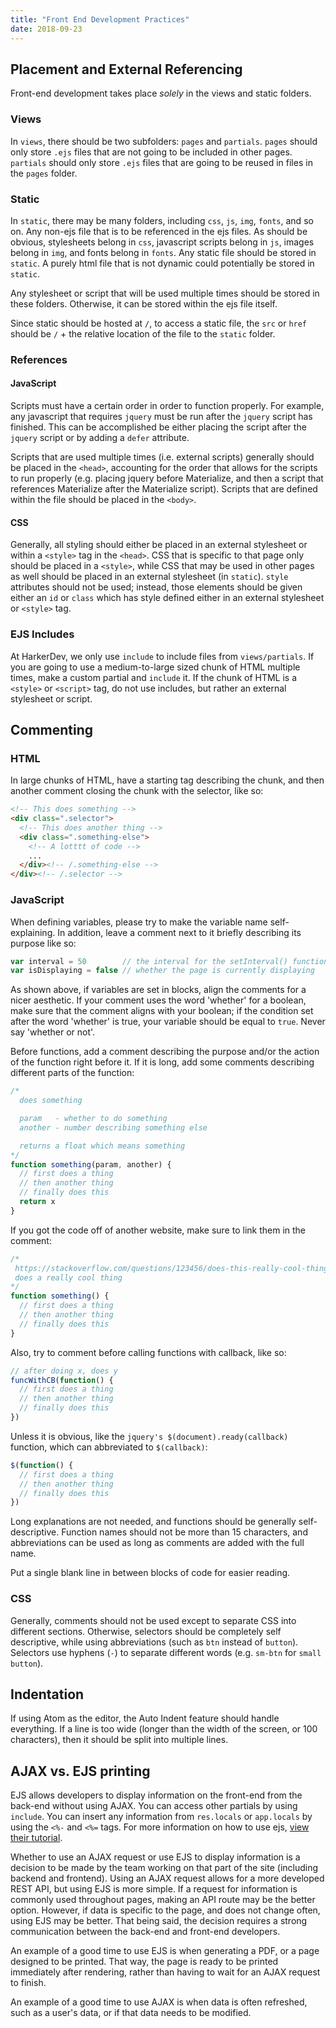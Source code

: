 ```yaml
---
title: "Front End Development Practices"
date: 2018-09-23
---
```


## Placement and External Referencing

Front-end development takes place *solely* in the views and static folders.

### Views

In `views`, there should be two subfolders: `pages` and `partials`. `pages` should only store `.ejs` files that are not going to be included in other pages. `partials` should only store `.ejs` files that are going to be reused in files in the `pages` folder.

### Static

In `static`, there may be many folders, including `css`, `js`, `img`, `fonts`, and so on. Any non-ejs file that is to be referenced in the ejs files. As should be obvious, stylesheets belong in `css`, javascript scripts belong in `js`, images belong in `img`, and fonts belong in `fonts`. Any static file should be stored in `static`. A purely html file that is not dynamic could potentially be stored in `static`.

Any stylesheet or script that will be used multiple times should be stored in these folders. Otherwise, it can be stored within the ejs file itself.

Since static should be hosted at `/`, to access a static file, the `src` or `href` should be `/` + the relative location of the file to the `static` folder.

### References

#### JavaScript

Scripts must have a certain order in order to function properly. For example, any javascript that requires `jquery` must be run after the `jquery` script has finished. This can be accomplished be either placing the script after the `jquery` script or by adding a `defer` attribute.

Scripts that are used multiple times (i.e. external scripts) generally should be placed in the `<head>`, accounting for the order that allows for the scripts to run properly (e.g. placing jquery before Materialize, and then a script that references Materialize after the Materialize script). Scripts that are defined within the file should be placed in the `<body>`.

#### CSS

Generally, all styling should either be placed in an external stylesheet or within a `<style>` tag in the `<head>`. CSS that is specific to that page only should be placed in a `<style>`, while CSS that may be used in other pages as well should be placed in an external stylesheet (in `static`). `style` attributes should not be used; instead, those elements should be given either an `id` or `class` which has style defined either in an external stylesheet or `<style>` tag.

### EJS Includes

At HarkerDev, we only use `include` to include files from `views/partials`. If you are going to use a medium-to-large sized chunk of HTML multiple times, make a custom partial and `include` it. If the chunk of HTML is a `<style>` or `<script>` tag, do not use includes, but rather an external stylesheet or script.

## Commenting

### HTML

In large chunks of HTML, have a starting tag describing the chunk, and then another comment closing the chunk with the selector, like so:

````html
<!-- This does something -->
<div class=".selector">
  <!-- This does another thing -->
  <div class=".something-else">
    <!-- A lotttt of code -->
    ...
  </div><!-- /.something-else -->
</div><!-- /.selector -->
````

### JavaScript

When defining variables, please try to make the variable name self-explaining. In addition, leave a comment next to it briefly describing its purpose like so:

````js
var interval = 50        // the interval for the setInterval() function used by the countdown timer
var isDisplaying = false // whether the page is currently displaying
````

As shown above, if variables are set in blocks, align the comments for a nicer aesthetic. If your comment uses the word 'whether' for a boolean, make sure that the comment aligns with your boolean; if the condition set after the word 'whether' is true, your variable should be equal to `true`. Never say 'whether or not'.

Before functions, add a comment describing the purpose and/or the action of the function right before it. If it is long, add some comments describing different parts of the function:

````js
/*
  does something

  param   - whether to do something
  another - number describing something else

  returns a float which means something
*/
function something(param, another) {
  // first does a thing
  // then another thing
  // finally does this
  return x
}
````

If you got the code off of another website, make sure to link them in the comment:

````js
/*
 https://stackoverflow.com/questions/123456/does-this-really-cool-thing
 does a really cool thing
*/
function something() {
  // first does a thing
  // then another thing
  // finally does this
}
````

Also, try to comment before calling functions with callback, like so:

````js
// after doing x, does y
funcWithCB(function() {
  // first does a thing
  // then another thing
  // finally does this
})
````

Unless it is obvious, like the `jquery's $(document).ready(callback)` function, which can abbreviated to `$(callback)`:

````js
$(function() {
  // first does a thing
  // then another thing
  // finally does this
})
````

Long explanations are not needed, and functions should be generally self-descriptive. Function names should not be more than 15 characters, and abbreviations can be used as long as comments are added with the full name.

Put a single blank line in between blocks of code for easier reading.

### CSS

Generally, comments should not be used except to separate CSS into different sections. Otherwise, selectors should be completely self descriptive, while using abbreviations (such as `btn` instead of `button`). Selectors use hyphens (`-`) to separate different words (e.g. `sm-btn` for `small button`).

## Indentation

If using Atom as the editor, the Auto Indent feature should handle everything. If a line is too wide (longer than the width of the screen, or 100 characters), then it should be split into multiple lines.

## AJAX vs. EJS printing

EJS allows developers to display information on the front-end from the back-end without using AJAX. You can access other partials by using `include`. You can insert any information from `res.locals` or `app.locals` by using the `<%-` and `<%=` tags. For more information on how to use ejs, [view their tutorial](http://ejs.co/).

Whether to use an AJAX request or use EJS to display information is a decision to be made by the team working on that part of the site (including backend and frontend). Using an AJAX request allows for a more developed REST API, but using EJS is more simple. If a request for information is commonly used throughout pages, making an API route may be the better option. However, if data is specific to the page, and does not change often, using EJS may be better. That being said, the decision requires a strong communication between the back-end and front-end developers.

An example of a good time to use EJS is when generating a PDF, or a page designed to be printed. That way, the page is ready to be printed immediately after rendering, rather than having to wait for an AJAX request to finish.

An example of a good time to use AJAX is when data is often refreshed, such as a user's data, or if that data needs to be modified.
